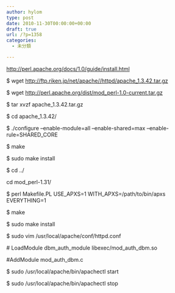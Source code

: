 ```yaml
---
author: hylom
type: post
date: 2010-11-30T00:00:00+00:00
draft: true
url: /?p=1358
categories:
  - 未分類

---
```

http://perl.apache.org/docs/1.0/guide/install.html

$ wget http://ftp.riken.jp/net/apache//httpd/apache_1.3.42.tar.gz
  
$ wget http://perl.apache.org/dist/mod_perl-1.0-current.tar.gz
  
$ tar xvzf apache_1.3.42.tar.gz
  
$ cd apache_1.3.42/
  
$ ./configure &#8211;enable-module=all &#8211;enable-shared=max &#8211;enable-rule=SHARED_CORE
  
$ make
  
$ sudo make install
  
$ cd ../
  
cd mod_perl-1.31/
  
$ perl Makefile.PL USE\_APXS=1 WITH\_APXS=/path/to/bin/apxs EVERYTHING=1
  
$ make
  
$ sudo make install
  
$ sudo vim /usr/local/apache/conf/httpd.conf

\# LoadModule dbm\_auth\_module libexec/mod\_auth\_dbm.so

#AddModule mod\_auth\_dbm.c

$ sudo /usr/local/apache/bin/apachectl start
  
$ sudo /usr/local/apache/bin/apachectl stop
